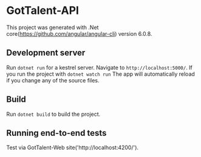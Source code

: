 # GotTalent-API

This project was generated with .Net core(https://github.com/angular/angular-cli) version 6.0.8.

## Development server

Run `dotnet run` for a kestrel server. Navigate to `http://localhost:5000/`. 
If you run the project with `dotnet watch run` The app will automatically reload if you change any of the source files.

## Build

Run `dotnet build` to build the project.

## Running end-to-end tests

Test via GotTalent-Web site('http://localhost:4200/').
